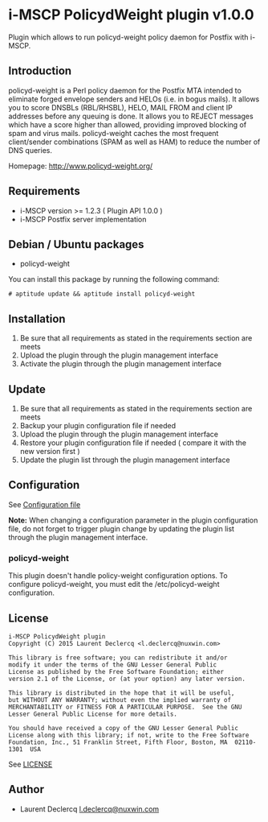 # i-MSCP PolicydWeight plugin v1.0.0

Plugin which allows to run policyd-weight policy daemon for Postfix with i-MSCP.

## Introduction

policyd-weight is a Perl policy daemon for the Postfix MTA intended to eliminate forged envelope senders and HELOs (i.e.
in bogus mails). It allows you to score DNSBLs (RBL/RHSBL), HELO, MAIL FROM and client IP addresses before any queuing
is done. It allows you to REJECT messages which have a score higher than allowed, providing improved blocking of spam
and virus mails. policyd-weight caches the most frequent client/sender combinations (SPAM as well as HAM) to reduce the
number of DNS queries.

Homepage: http://www.policyd-weight.org/

## Requirements

* i-MSCP version >= 1.2.3 ( Plugin API 1.0.0 )
* i-MSCP Postfix server implementation

## Debian / Ubuntu packages

* policyd-weight

You can install this package by running the following command:

```
# aptitude update && aptitude install policyd-weight
```

## Installation

1. Be sure that all requirements as stated in the requirements section are meets
2. Upload the plugin through the plugin management interface
3. Activate the plugin through the plugin management interface

## Update

1. Be sure that all requirements as stated in the requirements section are meets
2. Backup your plugin configuration file if needed
3. Upload the plugin through the plugin management interface
4. Restore your plugin configuration file if needed ( compare it with the new version first )
5. Update the plugin list through the plugin management interface

## Configuration

See [Configuration file](../PolicydWeight/config.php)

**Note:** When changing a configuration parameter in the plugin configuration file, do not forget to trigger plugin
change by updating the plugin list through the plugin management interface.

### policyd-weight

This plugin doesn't handle policy-weight configuration options. To configure policyd-weight, you must edit the
/etc/policyd-weight configuration.

## License

```
i-MSCP PolicydWeight plugin
Copyright (C) 2015 Laurent Declercq <l.declercq@nuxwin.com>

This library is free software; you can redistribute it and/or
modify it under the terms of the GNU Lesser General Public
License as published by the Free Software Foundation; either
version 2.1 of the License, or (at your option) any later version.

This library is distributed in the hope that it will be useful,
but WITHOUT ANY WARRANTY; without even the implied warranty of
MERCHANTABILITY or FITNESS FOR A PARTICULAR PURPOSE.  See the GNU
Lesser General Public License for more details.

You should have received a copy of the GNU Lesser General Public
License along with this library; if not, write to the Free Software
Foundation, Inc., 51 Franklin Street, Fifth Floor, Boston, MA  02110-1301  USA
```

See [LICENSE](LICENSE)

## Author

* Laurent Declercq <l.declercq@nuxwin.com>
